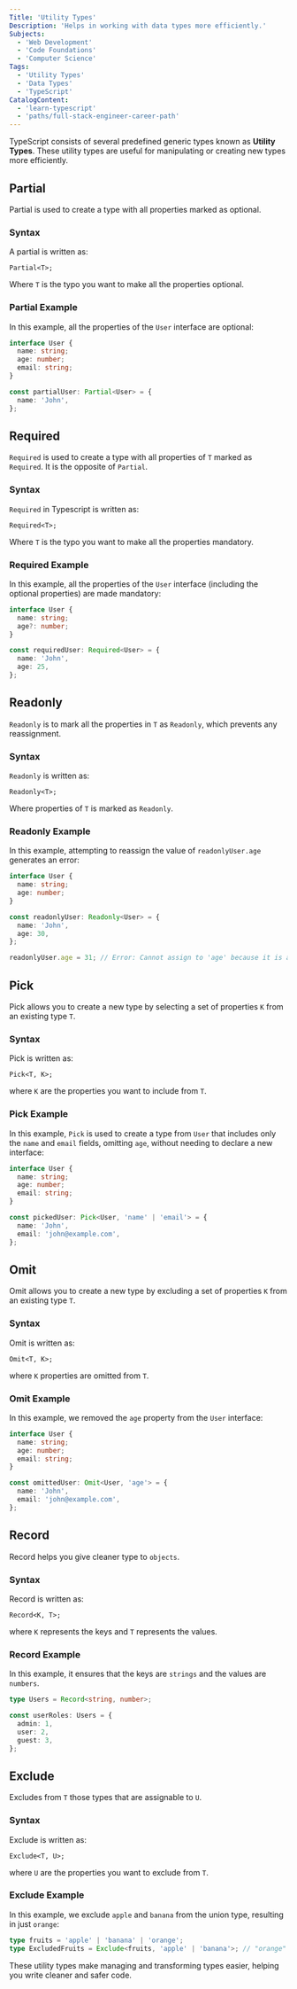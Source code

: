 ```yaml
---
Title: 'Utility Types'
Description: 'Helps in working with data types more efficiently.'
Subjects:
  - 'Web Development'
  - 'Code Foundations'
  - 'Computer Science'
Tags:
  - 'Utility Types'
  - 'Data Types'
  - 'TypeScript'
CatalogContent:
  - 'learn-typescript'
  - 'paths/full-stack-engineer-career-path'
---
```


TypeScript consists of several predefined generic types known as **Utility Types**. These utility types are useful for manipulating or creating new types more efficiently.

## Partial

Partial is used to create a type with all properties marked as optional.

### Syntax

A partial is written as:

```pseudo
Partial<T>;
```

Where `T` is the typo you want to make all the properties optional.

### Partial Example

In this example, all the properties of the `User` interface are optional:

```ts
interface User {
  name: string;
  age: number;
  email: string;
}

const partialUser: Partial<User> = {
  name: 'John',
};
```

## Required

`Required` is used to create a type with all properties of `T` marked as `Required`. It is the opposite of `Partial`.

### Syntax

`Required` in Typescript is written as:

```pseudo
Required<T>;
```

Where `T` is the typo you want to make all the properties mandatory.

### Required Example

In this example, all the properties of the `User` interface (including the optional properties) are made mandatory:

```ts
interface User {
  name: string;
  age?: number;
}

const requiredUser: Required<User> = {
  name: 'John',
  age: 25,
};
```

## Readonly

`Readonly` is to mark all the properties in `T` as `Readonly`, which prevents any reassignment.

### Syntax

`Readonly` is written as:

```pseudo
Readonly<T>;
```

Where properties of `T` is marked as `Readonly`.

### Readonly Example

In this example, attempting to reassign the value of `readonlyUser.age` generates an error:

```ts
interface User {
  name: string;
  age: number;
}

const readonlyUser: Readonly<User> = {
  name: 'John',
  age: 30,
};

readonlyUser.age = 31; // Error: Cannot assign to 'age' because it is a read-only property.
```

## Pick

Pick allows you to create a new type by selecting a set of properties `K` from an existing type `T`.

### Syntax

Pick is written as:

```pseudo
Pick<T, K>;
```

where `K` are the properties you want to include from `T`.

### Pick Example

In this example, `Pick` is used to create a type from `User` that includes only the `name` and `email` fields, omitting `age`, without needing to declare a new interface:

```ts
interface User {
  name: string;
  age: number;
  email: string;
}

const pickedUser: Pick<User, 'name' | 'email'> = {
  name: 'John',
  email: 'john@example.com',
};
```

## Omit

Omit allows you to create a new type by excluding a set of properties `K` from an existing type `T`.

### Syntax

Omit is written as:

```pseudo
Omit<T, K>;
```

where `K` properties are omitted from `T`.

### Omit Example

In this example, we removed the `age` property from the `User` interface:

```ts
interface User {
  name: string;
  age: number;
  email: string;
}

const omittedUser: Omit<User, 'age'> = {
  name: 'John',
  email: 'john@example.com',
};
```

## Record

Record helps you give cleaner type to `objects`.

### Syntax

Record is written as:

```pseudo
Record<K, T>;
```

where `K` represents the keys and `T` represents the values.

### Record Example

In this example, it ensures that the keys are `strings` and the values are `numbers`.

```ts
type Users = Record<string, number>;

const userRoles: Users = {
  admin: 1,
  user: 2,
  guest: 3,
};
```

## Exclude

Excludes from `T` those types that are assignable to `U`.

### Syntax

Exclude is written as:

```pseudo
Exclude<T, U>;
```

where `U` are the properties you want to exclude from `T`.

### Exclude Example

In this example, we exclude `apple` and `banana` from the union type, resulting in just `orange`:

```ts
type fruits = 'apple' | 'banana' | 'orange';
type ExcludedFruits = Exclude<fruits, 'apple' | 'banana'>; // "orange"
```

These utility types make managing and transforming types easier, helping you write cleaner and safer code.
